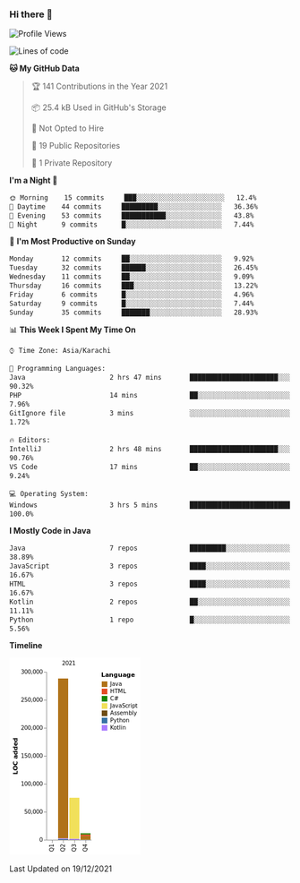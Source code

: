 ### Hi there 👋

<!--
**BilalJaved15/BilalJaved15** is a ✨ _special_ ✨ repository because its `README.md` (this file) appears on your GitHub profile.

Here are some ideas to get you started:

- 🔭 I’m currently working on ...
- 🌱 I’m currently learning ...
- 👯 I’m looking to collaborate on ...
- 🤔 I’m looking for help with ...
- 💬 Ask me about ...
- 📫 How to reach me: ...
- 😄 Pronouns: ...
- ⚡ Fun fact: ...
-->

<!--START_SECTION:waka-->
![Profile Views](http://img.shields.io/badge/Profile%20Views-0-blue)

![Lines of code](https://img.shields.io/badge/From%20Hello%20World%20I%27ve%20Written-375%20Thousand%20lines%20of%20code-blue)

**🐱 My GitHub Data** 

> 🏆 141 Contributions in the Year 2021
 > 
> 📦 25.4 kB Used in GitHub's Storage 
 > 
> 🚫 Not Opted to Hire
 > 
> 📜 19 Public Repositories 
 > 
> 🔑 1 Private Repository 
 > 
**I'm a Night 🦉** 

```text
🌞 Morning    15 commits     ███░░░░░░░░░░░░░░░░░░░░░░   12.4% 
🌆 Daytime    44 commits     █████████░░░░░░░░░░░░░░░░   36.36% 
🌃 Evening    53 commits     ███████████░░░░░░░░░░░░░░   43.8% 
🌙 Night      9 commits      █░░░░░░░░░░░░░░░░░░░░░░░░   7.44%

```
📅 **I'm Most Productive on Sunday** 

```text
Monday       12 commits     ██░░░░░░░░░░░░░░░░░░░░░░░   9.92% 
Tuesday      32 commits     ██████░░░░░░░░░░░░░░░░░░░   26.45% 
Wednesday    11 commits     ██░░░░░░░░░░░░░░░░░░░░░░░   9.09% 
Thursday     16 commits     ███░░░░░░░░░░░░░░░░░░░░░░   13.22% 
Friday       6 commits      █░░░░░░░░░░░░░░░░░░░░░░░░   4.96% 
Saturday     9 commits      █░░░░░░░░░░░░░░░░░░░░░░░░   7.44% 
Sunday       35 commits     ███████░░░░░░░░░░░░░░░░░░   28.93%

```


📊 **This Week I Spent My Time On** 

```text
⌚︎ Time Zone: Asia/Karachi

💬 Programming Languages: 
Java                     2 hrs 47 mins       ██████████████████████░░░   90.32% 
PHP                      14 mins             ██░░░░░░░░░░░░░░░░░░░░░░░   7.96% 
GitIgnore file           3 mins              ░░░░░░░░░░░░░░░░░░░░░░░░░   1.72%

🔥 Editors: 
IntelliJ                 2 hrs 48 mins       ██████████████████████░░░   90.76% 
VS Code                  17 mins             ██░░░░░░░░░░░░░░░░░░░░░░░   9.24%

💻 Operating System: 
Windows                  3 hrs 5 mins        █████████████████████████   100.0%

```

**I Mostly Code in Java** 

```text
Java                     7 repos             █████████░░░░░░░░░░░░░░░░   38.89% 
JavaScript               3 repos             ████░░░░░░░░░░░░░░░░░░░░░   16.67% 
HTML                     3 repos             ████░░░░░░░░░░░░░░░░░░░░░   16.67% 
Kotlin                   2 repos             ██░░░░░░░░░░░░░░░░░░░░░░░   11.11% 
Python                   1 repo              █░░░░░░░░░░░░░░░░░░░░░░░░   5.56%

```


**Timeline**

![Chart not found](https://raw.githubusercontent.com/BilalJaved15/BilalJaved15/main/charts/bar_graph.png) 


 Last Updated on 19/12/2021
<!--END_SECTION:waka-->
